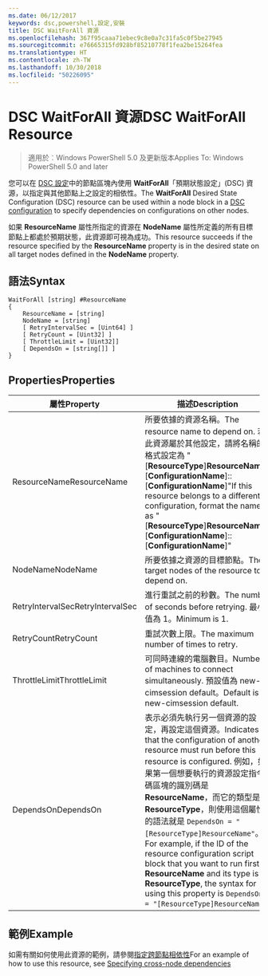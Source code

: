 ```yaml
---
ms.date: 06/12/2017
keywords: dsc,powershell,設定,安裝
title: DSC WaitForAll 資源
ms.openlocfilehash: 367f95caaa71ebec9c8e0a7c31fa5c0f5be27945
ms.sourcegitcommit: e76665315fd928bf85210778f1fea2be15264fea
ms.translationtype: HT
ms.contentlocale: zh-TW
ms.lasthandoff: 10/30/2018
ms.locfileid: "50226095"
---
```

# <a name="dsc-waitforall-resource"></a><span data-ttu-id="24374-103">DSC WaitForAll 資源</span><span class="sxs-lookup"><span data-stu-id="24374-103">DSC WaitForAll Resource</span></span>

> <span data-ttu-id="24374-104">適用於︰Windows PowerShell 5.0 及更新版本</span><span class="sxs-lookup"><span data-stu-id="24374-104">Applies To: Windows PowerShell 5.0 and later</span></span>

<span data-ttu-id="24374-105">您可以在 [DSC 設定](configurations.md)中的節點區塊內使用 **WaitForAll**「預期狀態設定」(DSC) 資源，以指定與其他節點上之設定的相依性。</span><span class="sxs-lookup"><span data-stu-id="24374-105">The **WaitForAll** Desired State Configuration (DSC) resource can be used within a node block in a [DSC configuration](configurations.md) to specify dependencies on configurations on other nodes.</span></span>

<span data-ttu-id="24374-106">如果 **ResourceName** 屬性所指定的資源在 **NodeName** 屬性所定義的所有目標節點上都處於預期狀態，此資源即可視為成功。</span><span class="sxs-lookup"><span data-stu-id="24374-106">This resource succeeds if the resource specified by the **ResourceName** property is in the desired state on all target nodes defined in the **NodeName** property.</span></span>


## <a name="syntax"></a><span data-ttu-id="24374-107">語法</span><span class="sxs-lookup"><span data-stu-id="24374-107">Syntax</span></span>

```
WaitForAll [string] #ResourceName
{
    ResourceName = [string]
    NodeName = [string]
    [ RetryIntervalSec = [Uint64] ]
    [ RetryCount = [Uint32] ]
    [ ThrottleLimit = [Uint32]]
    [ DependsOn = [string[]] ]
}
```

## <a name="properties"></a><span data-ttu-id="24374-108">Properties</span><span class="sxs-lookup"><span data-stu-id="24374-108">Properties</span></span>

|  <span data-ttu-id="24374-109">屬性</span><span class="sxs-lookup"><span data-stu-id="24374-109">Property</span></span>  |  <span data-ttu-id="24374-110">描述</span><span class="sxs-lookup"><span data-stu-id="24374-110">Description</span></span>   |
|---|---|
| <span data-ttu-id="24374-111">ResourceName</span><span class="sxs-lookup"><span data-stu-id="24374-111">ResourceName</span></span>| <span data-ttu-id="24374-112">所要依據的資源名稱。</span><span class="sxs-lookup"><span data-stu-id="24374-112">The resource name to depend on.</span></span> <span data-ttu-id="24374-113">若此資源屬於其他設定，請將名稱的格式設定為 "[__ResourceType__]__ResourceName__::[__ConfigurationName__]::[__ConfigurationName__]"</span><span class="sxs-lookup"><span data-stu-id="24374-113">If this resource belongs to a different configuration, format the name as "[__ResourceType__]__ResourceName__::[__ConfigurationName__]::[__ConfigurationName__]"</span></span>|
| <span data-ttu-id="24374-114">NodeName</span><span class="sxs-lookup"><span data-stu-id="24374-114">NodeName</span></span>| <span data-ttu-id="24374-115">所要依據之資源的目標節點。</span><span class="sxs-lookup"><span data-stu-id="24374-115">The target nodes of the resource to depend on.</span></span>|
| <span data-ttu-id="24374-116">RetryIntervalSec</span><span class="sxs-lookup"><span data-stu-id="24374-116">RetryIntervalSec</span></span>| <span data-ttu-id="24374-117">進行重試之前的秒數。</span><span class="sxs-lookup"><span data-stu-id="24374-117">The number of seconds before retrying.</span></span> <span data-ttu-id="24374-118">最小值為 1。</span><span class="sxs-lookup"><span data-stu-id="24374-118">Minimum is 1.</span></span>|
| <span data-ttu-id="24374-119">RetryCount</span><span class="sxs-lookup"><span data-stu-id="24374-119">RetryCount</span></span>| <span data-ttu-id="24374-120">重試次數上限。</span><span class="sxs-lookup"><span data-stu-id="24374-120">The maximum number of times to retry.</span></span>|
| <span data-ttu-id="24374-121">ThrottleLimit</span><span class="sxs-lookup"><span data-stu-id="24374-121">ThrottleLimit</span></span>| <span data-ttu-id="24374-122">可同時連線的電腦數目。</span><span class="sxs-lookup"><span data-stu-id="24374-122">Number of machines to connect simultaneously.</span></span> <span data-ttu-id="24374-123">預設值為 new-cimsession default。</span><span class="sxs-lookup"><span data-stu-id="24374-123">Default is new-cimsession default.</span></span>|
| <span data-ttu-id="24374-124">DependsOn</span><span class="sxs-lookup"><span data-stu-id="24374-124">DependsOn</span></span> | <span data-ttu-id="24374-125">表示必須先執行另一個資源的設定，再設定這個資源。</span><span class="sxs-lookup"><span data-stu-id="24374-125">Indicates that the configuration of another resource must run before this resource is configured.</span></span> <span data-ttu-id="24374-126">例如，如果第一個想要執行的資源設定指令碼區塊的識別碼是 __ResourceName__，而它的類型是 __ResourceType__，則使用這個屬性的語法就是 `DependsOn = "[ResourceType]ResourceName"`。</span><span class="sxs-lookup"><span data-stu-id="24374-126">For example, if the ID of the resource configuration script block that you want to run first is __ResourceName__ and its type is __ResourceType__, the syntax for using this property is `DependsOn = "[ResourceType]ResourceName"`.</span></span>|


## <a name="example"></a><span data-ttu-id="24374-127">範例</span><span class="sxs-lookup"><span data-stu-id="24374-127">Example</span></span>

<span data-ttu-id="24374-128">如需有關如何使用此資源的範例，請參閱[指定跨節點相依性](crossNodeDependencies.md)</span><span class="sxs-lookup"><span data-stu-id="24374-128">For an example of how to use this resource, see [Specifying cross-node dependencies](crossNodeDependencies.md)</span></span>